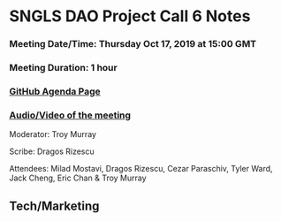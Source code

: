 # SNGLS DAO Project Call 6 Notes

### Meeting Date/Time: Thursday Oct 17, 2019 at 15:00 GMT
### Meeting Duration: 1 hour
### [GitHub Agenda Page](https://github.com/SingularDTV/snglsdao-pm/issues/9)
### [Audio/Video of the meeting]()
Moderator: Troy Murray

Scribe: Dragos Rizescu

Attendees: Milad Mostavi, Dragos Rizescu, Cezar Paraschiv, Tyler Ward, Jack Cheng, Eric Chan & Troy Murray

## Tech/Marketing

